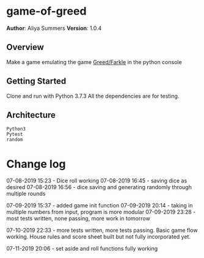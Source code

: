 # game-of-greed
**Author**: Aliya Summers
**Version**: 1.0.4

## Overview
Make a game emulating the game [Greed/Farkle](https://en.wikipedia.org/wiki/Dice_10000) in the python console



## Getting Started
<!-- How to run on personal machine -->
Clone and run with Python 3.7.3 All the dependencies are for testing.

## Architecture
<!-- languages, libraries etc -->
    Python3
    Pytest
    random
# Change log
07-08-2019 15:23 - Dice roll working
07-08-2019 16:45 - saving dice as desired
07-08-2019 16:56 - dice saving and generating randomly through multiple rounds

07-09-2019 15:37 - added game init function
07-09-2019 20:14 - taking in multiple numbers from input, program is more modular
07-09-2019 23:28 - most tests written, none passing, more work in tomorrow

07-10-2019 22:33 - more tests written, more tests passing. Basic game flow working. House rules and score sheet built but not fully incorporated yet.

07-11-2019 20:06 - set aside and roll functions fully working
